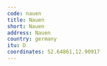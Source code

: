 ```yaml
---
code: nauen
title: Nauen
short: Nauen
address: Nauen
country: germany
itu: D
coordinates: 52.64861,12.90917
---
```


